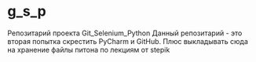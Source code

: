 # g_s_p
Репозитарий проекта Git_Selenium_Python
Данный репозитарий - это вторая попытка скрестить PyCharm и GitHub.
Плюс выкладывать сюда на хранение файлы питона по лекциям от stepik
